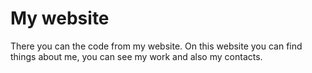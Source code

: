 # My website

There you can the code from my website. On this website you can find things about me, you can see my work and also my contacts.
